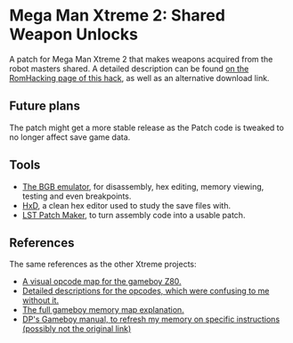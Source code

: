 # Mega Man Xtreme 2: Shared Weapon Unlocks
A patch for Mega Man Xtreme 2 that makes weapons acquired from the robot masters shared. 
A detailed description can be found [on the RomHacking page of this hack](https://www.romhacking.net/hacks/7084/), as well as an alternative download link. 

## Future plans
The patch might get a more stable release as the Patch code is tweaked to no longer affect save game data.

## Tools
- [The BGB emulator](http://bgb.bircd.org/#downloads), for disassembly, hex editing, memory viewing, testing and even breakpoints.
- [HxD](https://mh-nexus.de/en/hxd/), a clean hex editor used to study the save files with.
- [LST Patch Maker](https://github.com/ElwinBran/LSTPatchMaker), to turn assembly code into a usable patch.

## References
The same references as the other Xtreme projects:
- [A visual opcode map for the gameboy Z80.](http://pastraiser.com/cpu/gameboy/gameboy_opcodes.html)
- [Detailed descriptions for the opcodes, which were confusing to me without it.](https://raw.githubusercontent.com/gb-archive/salvage/master/txt-files/gb-instructions.txt)
- [The full gameboy memory map explanation.](http://gameboy.mongenel.com/dmg/asmmemmap.html)
- [DP's Gameboy manual, to refresh my memory on specific instructions (possibly not the original link)](http://marc.rawer.de/Gameboy/Docs/GBCPUman.pdf)
